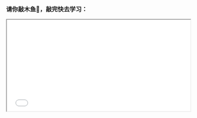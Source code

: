 ### 请你敲木鱼👋，敲完快去学习：

<div style="position: relative; padding: 25% 30%;">
<iframe style="position: absolute; width: 100%; height: 100%; left: 0; top: 0;" src="/other/电子木鱼/木鱼.html" </iframe>
</div>